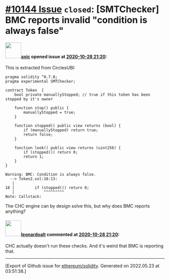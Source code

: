 # [\#10144 Issue](https://github.com/ethereum/solidity/issues/10144) `closed`: [SMTChecker] BMC reports invalid "condition is always false"

#### <img src="https://avatars.githubusercontent.com/u/20340?v=4" width="50">[axic](https://github.com/axic) opened issue at [2020-10-28 21:20](https://github.com/ethereum/solidity/issues/10144):

This is extracted from CirclesUBI:
```
pragma solidity ^0.7.0;
pragma experimental SMTChecker;

contract Token  {
    bool private manuallyStopped; // true if this token has been stopped by it's owner

    function stop() public {
        manuallyStopped = true;
    }

    function stopped() public view returns (bool) {
        if (manuallyStopped) return true;
        return false;
    }

    function look() public view returns (uint256) {
        if (stopped()) return 0;
        return 1;
    }
}
```

```
Warning: BMC: Condition is always false.
  --> Token2.sol:18:13:
   |
18 |         if (stopped()) return 0;
   |             ^^^^^^^^^
Note: Callstack:
```

The CHC engine can by design solve this, but why does BMC reports anything?

#### <img src="https://avatars.githubusercontent.com/u/504195?u=ce2facd14af9fd474ebff49f0d44891f56f7500f&v=4" width="50">[leonardoalt](https://github.com/leonardoalt) commented at [2020-10-28 21:20](https://github.com/ethereum/solidity/issues/10144#issuecomment-718217104):

CHC actually doesn't run these checks. And it's weird that BMC is reporting that.


-------------------------------------------------------------------------------



[Export of Github issue for [ethereum/solidity](https://github.com/ethereum/solidity). Generated on 2022.05.23 at 03:51:38.]
